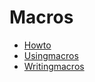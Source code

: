 # Macros

* [Howto](./howto.md)
* [Usingmacros](./usingmacros.md)
* [Writingmacros](./writingmacros.md)

